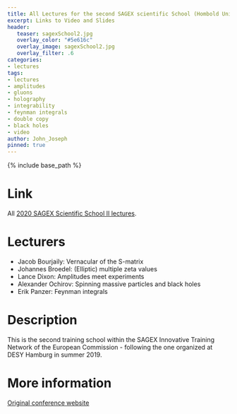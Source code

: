 ```yaml
---
title: All Lectures for the second SAGEX scientific School (Hombold University Berlin)
excerpt: Links to Video and Slides
header:
   teaser: sagexSchool2.jpg 
   overlay_color: "#5e616c"
   overlay_image: sagexSchool2.jpg
   overlay_filter: .6
categories:
- lectures
tags:
- lectures
- amplitudes
- gluons
- holography
- integrability
- feynman integrals
- double copy
- black holes
- video
author: John_Joseph
pinned: true
---
```

{% include base_path %}

# Link
All [2020 SAGEX Scientific School II lectures](https://www.youtube.com/playlist?list=PLC6RXWfJfoYw1WSGwSoVePUtbtbruG-oQ).

# Lecturers
* Jacob Bourjaily: Vernacular of the S-matrix
* Johannes Broedel: (Elliptic) multiple zeta values
* Lance Dixon: Amplitudes meet experiments
* Alexander Ochirov: Spinning massive particles and black holes
* Erik Panzer: Feynman integrals
# Description
This is the second training school within the SAGEX Innovative Training Network of the European Commission - following the one organized at DESY Hamburg in summer 2019.

# More information
[Original conference website](https://indico.cern.ch/event/857425/)
